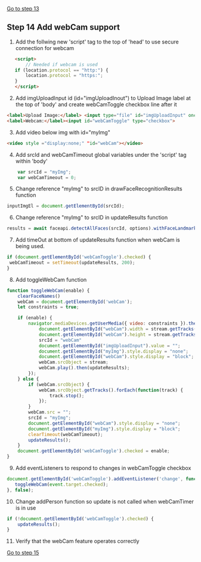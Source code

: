 [Go to step 13](https://github.com/seattleacademy/faceCam/tree/step13)
## Step 14 Add webCam support

1.  Add the follwing new 'script' tag to the top of 'head' to use secure connection for webcam
 ```html  
    <script>
        // Needed if webcam is used
    if (location.protocol == "http:") {
        location.protocol = "https:";
    }
    </script>
```
2. Add imgUploadInput id (id="imgUploadInout") to Upload Image label at the top of 'body' and create webCamToggle checkbox line after it
 ```html  
<label>Upload Image:</label> <input type="file" id="imgUploadInput" onchange="uploadImage(event)" accept=".jpg, .jpeg, .png">
<label>Webcam:</label><input id="webCamToggle" type="checkbox">
```
3.  Add video below img with id="myImg"
```html
<video style ="display:none;" "id="webCam"></video>
```
4.  Add srcId and webCamTimeout global variables under the 'script' tag within 'body'
```javascript
    var srcId = "myImg";
    var webCamTimeout = 0;
```
5.  Change reference "myImg" to srcID in drawFaceRecognitionResults function
```javascript
inputImgEl = document.getElementById(srcId);
```
6.  Change reference "myImg" to srcID in updateResults function
```javascript
results = await faceapi.detectAllFaces(srcId, options).withFaceLandmarks().withFaceExpressions().withAgeAndGender().withFaceDescriptors();
```
7.  Add timeOut at bottom of updateResults function when webCam is being used.
```javascript
if (document.getElementById('webCamToggle').checked) {
 webCamTimeout = setTimeout(updateResults, 200);
}
```
8.  Add toggleWebCam function
```javascript
function toggleWebCam(enable) {
    clearFaceNames()
    webCam = document.getElementById('webCam');
    let constraints = true;

    if (enable) {
        navigator.mediaDevices.getUserMedia({ video: constraints }).then(function(stream) {
            document.getElementById("webCam").width = stream.getTracks()[0].getSettings().width;
            document.getElementById("webCam").height = stream.getTracks()[0].getSettings().height;
            srcId = "webCam"
            document.getElementById("imgUploadInput").value = "";
            document.getElementById("myImg").style.display = "none";
            document.getElementById("webCam").style.display = "block";
            webCam.srcObject = stream;
            webCam.play().then(updateResults);
        });
    } else {
        if (webCam.srcObject) {
            webCam.srcObject.getTracks().forEach(function(track) {
                track.stop();
            });
        }
        webCam.src = "";
        srcId = "myImg";
        document.getElementById("webCam").style.display = "none";
        document.getElementById("myImg").style.display = "block";
        clearTimeout(webCamTimeout);
        updateResults();
    }
    document.getElementById('webCamToggle').checked = enable;
}
 ````
 9.  Add eventListeners to respond to changes in webCamToggle checkbox
 ```javascript
document.getElementById('webCamToggle').addEventListener('change', function(event) {
    toggleWebCam(event.target.checked);
}, false);
```
10. Change addPerson function so update is not called when webCamTimer is in use
```javascript
if (!document.getElementById('webCamToggle').checked) {
    updateResults();
}
```
11. Verify that the webCam feature operates correctly

[Go to step 15](https://github.com/seattleacademy/faceCam/tree/step15)
